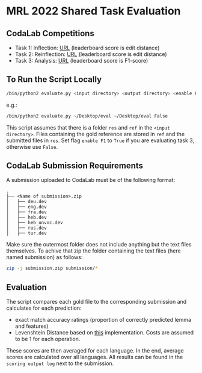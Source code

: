 # MRL 2022 Shared Task Evaluation

## CodaLab Competitions

- Task 1: Inflection: [URL](https://codalab.lisn.upsaclay.fr/competitions/6823?secret_key=168d2627-00fa-4d2b-abca-0982726c280c)
(leaderboard score is edit distance)
- Task 2: Reinflection: [URL](https://codalab.lisn.upsaclay.fr/competitions/6824?secret_key=aa6c5a3f-f261-44bf-bffd-c0698f022358)
(leaderboard score is edit distance)
- Task 3: Analysis: [URL](https://codalab.lisn.upsaclay.fr/competitions/6830?secret_key=44e813c2-96c8-4889-b0fc-24dbe83ad2c6)
(leaderboard score is F1-score)

## To Run the Script Locally

```bash
/bin/python2 evaluate.py <input directory> <output directory> <enable F1>
```

e.g.:

```bash
/bin/python2 evaluate.py ~/Desktop/eval ~/Desktop/eval False
```

This script assumes that there is a folder `res` and `ref` in the `<input directory>`. Files containing the gold reference are stored in `ref` and the submitted files in `res`. Set flag `enable F1` to `True` if you are evaluating task 3, otherwise use `False`.

## CodaLab Submission Requirements

A submission uploaded to CodaLab must be of the following format:

```
.
├── <Name of submission>.zip                   
│   ├── deu.dev
│   ├── eng.dev
│   ├── fra.dev
│   ├── heb.dev
│   ├── heb_unvoc.dev
│   ├── rus.dev
│   ├── tur.dev
```

Make sure the outermost folder does not include anything but the text files themselves. To achive that zip the folder containing the text files (here named submission) as follows:

```bash
zip -j submission.zip submission/*
```

## Evaluation

The script compares each gold file to the corresponding submission and calculates for each prediction:

- exact match accuracy ratings (proportion of correctly predicted lemma and features)
- Levenshtein Distance based on [this](https://python-course.eu/applications-python/levenshtein-distance.php) implementation. Costs are assumed to be 1 for each operation.

These scores are then averaged for each language. In the end, average scores are calculated over all languages. All results can be found in the `scoring output log` next to the submission.
